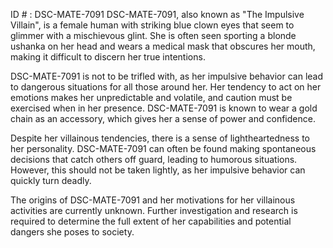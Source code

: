 ID # : DSC-MATE-7091
DSC-MATE-7091, also known as "The Impulsive Villain", is a female human with striking blue clown eyes that seem to glimmer with a mischievous glint. She is often seen sporting a blonde ushanka on her head and wears a medical mask that obscures her mouth, making it difficult to discern her true intentions.

DSC-MATE-7091 is not to be trifled with, as her impulsive behavior can lead to dangerous situations for all those around her. Her tendency to act on her emotions makes her unpredictable and volatile, and caution must be exercised when in her presence. DSC-MATE-7091 is known to wear a gold chain as an accessory, which gives her a sense of power and confidence.

Despite her villainous tendencies, there is a sense of lightheartedness to her personality. DSC-MATE-7091 can often be found making spontaneous decisions that catch others off guard, leading to humorous situations. However, this should not be taken lightly, as her impulsive behavior can quickly turn deadly.

The origins of DSC-MATE-7091 and her motivations for her villainous activities are currently unknown. Further investigation and research is required to determine the full extent of her capabilities and potential dangers she poses to society.
